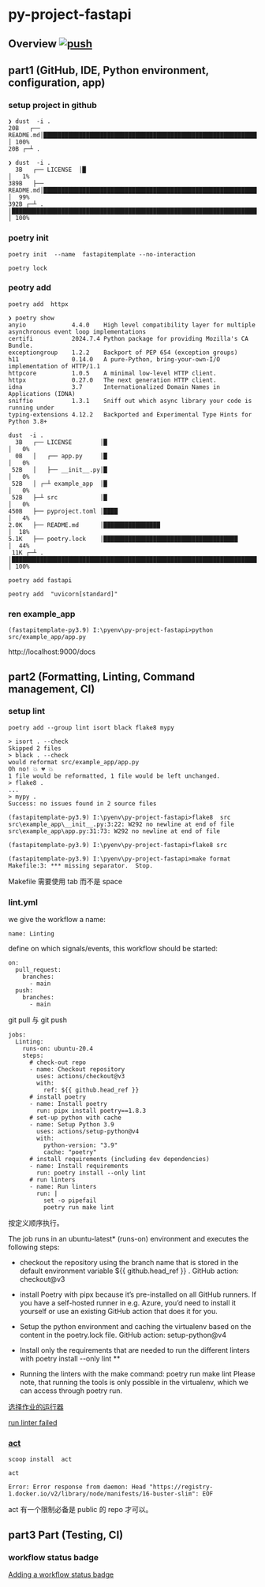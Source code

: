 # py-project-fastapi

## Overview [![push](https://github.com/myself659/py-project-fastapi/workflows/lint/badge.svg?branch=main)](https://github.com/myself659/py-project-fastapi/actions)

## part1 (GitHub, IDE, Python environment, configuration, app)

### setup project in github

```
❯ dust  -i .
20B   ┌── README.md│█████████████████████████████████████████████████████████████████████████████████████████████ │ 100%
20B ┌─┴ .
```

```
❯ dust  -i .
  3B   ┌── LICENSE  │█                                                                                            │   1%
389B   ├── README.md│████████████████████████████████████████████████████████████████████████████████████████████ │  99%
392B ┌─┴ .          │████████████████████████████████████████████████████████████████████████████████████████████ │ 100%

```

### poetry init

```
poetry init  --name  fastapitemplate --no-interaction
```

```
poetry lock
```

### peotry add

```
poetry add  httpx
```

```
❯ poetry show
anyio             4.4.0    High level compatibility layer for multiple asynchronous event loop implementations
certifi           2024.7.4 Python package for providing Mozilla's CA Bundle.
exceptiongroup    1.2.2    Backport of PEP 654 (exception groups)
h11               0.14.0   A pure-Python, bring-your-own-I/O implementation of HTTP/1.1
httpcore          1.0.5    A minimal low-level HTTP client.
httpx             0.27.0   The next generation HTTP client.
idna              3.7      Internationalized Domain Names in Applications (IDNA)
sniffio           1.3.1    Sniff out which async library your code is running under
typing-extensions 4.12.2   Backported and Experimental Type Hints for Python 3.8+
```

```
dust  -i .
  3B   ┌── LICENSE        │█                                                                                      │   0%
  0B   │   ┌── app.py     │█                                                                                      │   0%
 52B   │   ├── __init__.py│█                                                                                      │   0%
 52B   │ ┌─┴ example_app  │█                                                                                      │   0%
 52B   ├─┴ src            │█                                                                                      │   0%
450B   ├── pyproject.toml │████                                                                                   │   4%
2.0K   ├── README.md      │████████████████                                                                       │  18%
5.1K   ├── poetry.lock    │██████████████████████████████████████                                                 │  44%
 11K ┌─┴ .                │██████████████████████████████████████████████████████████████████████████████████████ │ 100%
```

```
poetry add fastapi
```

```
peotry add  "uvicorn[standard]"
```

### ren example_app

```
(fastapitemplate-py3.9) I:\pyenv\py-project-fastapi>python src/example_app/app.py
```

http://localhost:9000/docs

## part2 (Formatting, Linting, Command management, CI)

### setup lint

```
poetry add --group lint isort black flake8 mypy
```

```
> isort . --check
Skipped 2 files
> black . --check
would reformat src/example_app/app.py
Oh no! 💥 💔 💥
1 file would be reformatted, 1 file would be left unchanged.
> flake8 .
...
> mypy .
Success: no issues found in 2 source files
```

```
(fastapitemplate-py3.9) I:\pyenv\py-project-fastapi>flake8  src
src\example_app\__init__.py:3:22: W292 no newline at end of file
src\example_app\app.py:31:73: W292 no newline at end of file

(fastapitemplate-py3.9) I:\pyenv\py-project-fastapi>flake8 src
```

```
(fastapitemplate-py3.9) I:\pyenv\py-project-fastapi>make format
Makefile:3: *** missing separator.  Stop.
```

Makefile 需要使用 tab 而不是 space

### lint.yml

we give the workflow a name:

```
name: Linting
```

define on which signals/events, this workflow should be started:

```
on:
  pull_request:
    branches:
      - main
  push:
    branches:
      - main
```

git pull 与 git push

```
jobs:
  Linting:
    runs-on: ubuntu-20.4
    steps:
      # check-out repo
      - name: Checkout repository
        uses: actions/checkout@v3
        with:
          ref: ${{ github.head_ref }}
      # install poetry
      - name: Install poetry
        run: pipx install poetry==1.8.3
      # set-up python with cache
      - name: Setup Python 3.9
        uses: actions/setup-python@v4
        with:
          python-version: "3.9"
          cache: "poetry"
      # install requirements (including dev dependencies)
      - name: Install requirements
        run: poetry install --only lint
      # run linters
      - name: Run linters
        run: |
          set -o pipefail
          poetry run make lint
```

按定义顺序执行。

The job runs in an ubuntu-latest\* (runs-on) environment and executes the following steps:

- checkout the repository using the branch name that is stored in the default environment variable ${{ github.head_ref }} . GitHub action: checkout@v3

- install Poetry with pipx because it’s pre-installed on all GitHub runners. If you have a self-hosted runner in e.g. Azure, you’d need to install it yourself or use an existing GitHub action that does it for you.

- Setup the python environment and caching the virtualenv based on the content in the poetry.lock file. GitHub action: setup-python@v4

- Install only the requirements that are needed to run the different linters with poetry install --only lint \*\*

- Running the linters with the make command: poetry run make lint Please note, that running the tools is only possible in the virtualenv, which we can access through poetry run.

[](https://raw.githubusercontent.com/actions/python-versions/main/versions-manifest.json)

[选择作业的运行器](https://docs.github.com/zh/actions/using-jobs/choosing-the-runner-for-a-job)

[run linter failed](https://github.com/myself659/py-project-fastapi/actions/runs/10109003492/job/27956016609)

### [act](https://github.com/nektos/act)

```
scoop install  act
```

```
act
```

```
Error: Error response from daemon: Head "https://registry-1.docker.io/v2/library/node/manifests/16-buster-slim": EOF
```

act 有一个限制必备是 public 的 repo 才可以。

## part3 Part (Testing, CI)

### workflow status badge

[Adding a workflow status badge](https://docs.github.com/zh/actions/monitoring-and-troubleshooting-workflows/monitoring-workflows/adding-a-workflow-status-badge)
